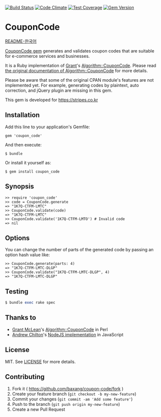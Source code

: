 [![Build Status](https://travis-ci.org/baxang/coupon-code.svg)](https://travis-ci.org/baxang/coupon-code)
[![Code Climate](https://codeclimate.com/github/baxang/coupon-code/badges/gpa.svg)](https://codeclimate.com/github/baxang/coupon-code)
[![Test Coverage](https://codeclimate.com/github/baxang/coupon-code/badges/coverage.svg)](https://codeclimate.com/github/baxang/coupon-code/coverage)
[![Gem Version](https://badge.fury.io/rb/coupon_code.svg)](http://badge.fury.io/rb/coupon_code)

# CouponCode

[README-한국어][README-kr]

[CouponCode gem][rubygems] generates and validates coupon codes that are suitable for e-commerce services and businesses.

It is a Ruby implementation of [Grant][grant]'s [Algorithm::CouponCode][couponcode]. Please read [the original documentation of Algorithm::CouponCode](http://search.cpan.org/dist/Algorithm-CouponCode/lib/Algorithm/CouponCode.pm) for more details.

Please be aware that some of the original CPAN module's features are not implemented yet. For example, generating codes by plaintext, auto correction, and jQuery plugin are missing in this gem.

This gem is developed for https://stripes.co.kr

## Installation

Add this line to your application's Gemfile:

    gem 'coupon_code'

And then execute:

    $ bundle

Or install it yourself as:

    $ gem install coupon_code

## Synopsis

    >> require 'coupon_code'
    >> code = CouponCode.generate
    => "1K7Q-CTFM-LMTC"
    >> CouponCode.validate(code)
    => "1K7Q-CTFM-LMTC"
    >> CouponCode.validate('1K7Q-CTFM-LMTO') # Invalid code
    => nil

## Options

You can change the number of parts of the generated code by passing an option hash value like:

    >> CouponCode.generate(parts: 4)
    => "1K7Q-CTFM-LMTC-DLGP"
    >> CouponCode.validate("1K7Q-CTFM-LMTC-DLGP", 4)
    => "1K7Q-CTFM-LMTC-DLGP"

## Testing

```ruby
$ bundle exec rake spec
```

## Thanks to

 - [Grant McLean][grant]'s [Algorithm::CouponCode][couponcode] in Perl
 - [Andrew Chilton][chilts]'s [NodeJS implementation][node-couponcode] in JavaScript

## License

MIT. See [LICENSE][license] for more details.

## Contributing

1. Fork it ( https://github.com/baxang/coupon-code/fork )
2. Create your feature branch (`git checkout -b my-new-feature`)
3. Commit your changes (`git commit -am 'Add some feature'`)
4. Push to the branch (`git push origin my-new-feature`)
5. Create a new Pull Request

[grant]: https://github.com/grantm/
[couponcode]: https://github.com/grantm/Algorithm-CouponCode
[chilts]: https://github.com/chilts
[node-couponcode]: https://github.com/chilts/node-coupon-code
[license]: https://github.com/baxang/coupon-code/blob/master/LICENSE.txt
[README-kr]: https://github.com/baxang/coupon-code/blob/master/README-ko.md
[rubygems]: https://rubygems.org/gems/coupon_code
